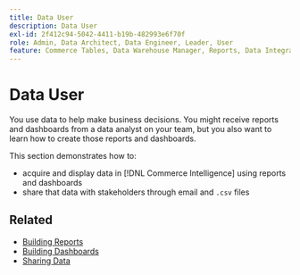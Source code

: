 ```yaml
---
title: Data User
description: Data User
exl-id: 2f412c94-5042-4411-b19b-482993e6f70f
role: Admin, Data Architect, Data Engineer, Leader, User
feature: Commerce Tables, Data Warehouse Manager, Reports, Data Integration
---
```

# Data User

You use data to help make business decisions. You might receive reports and dashboards from a data analyst on your team, but you also want to learn how to create those reports and dashboards.

This section demonstrates how to:
* acquire and display data in [!DNL Commerce Intelligence] using reports and dashboards
* share that data with stakeholders through email and `.csv` files

## Related

* [Building Reports](../mbi/data-user/reports/rpt-fundamentals.md)
* [Building Dashboards](../mbi/data-user/dashboards/ess-dashboards.md)
* [Sharing Data](../mbi/data-user/export-data/share-data.md)
